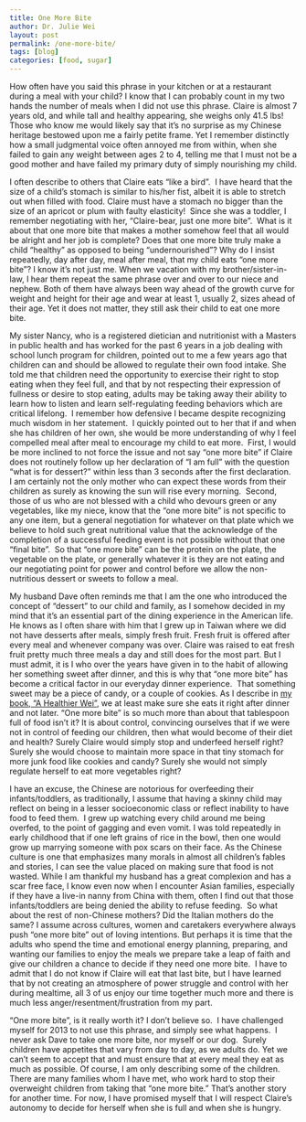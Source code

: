 ```yaml
---
title: One More Bite
author: Dr. Julie Wei
layout: post
permalink: /one-more-bite/
tags: [blog]
categories: [food, sugar]
---
```

How often have you said this phrase in your kitchen or at a restaurant during a meal with your child? I know that I can probably count in my two hands the number of meals when I did not use this phrase. Claire is almost 7 years old, and while tall and healthy appearing, she weighs only 41.5 lbs! Those who know me would likely say that it’s no surprise as my Chinese heritage bestowed upon me a fairly petite frame. Yet I remember distinctly how a small judgmental voice often annoyed me from within, when she failed to gain any weight between ages 2 to 4, telling me that I must not be a good mother and have failed my primary duty of simply nourishing my child.

I often describe to others that Claire eats “like a bird”.  I have heard that the size of a child’s stomach is similar to his/her fist, albeit it is able to stretch out when filled with food. Claire must have a stomach no bigger than the size of an apricot or plum with faulty elasticity!  Since she was a toddler, I remember negotiating with her, “Claire-bear, just one more bite”.  What is it about that one more bite that makes a mother somehow feel that all would be alright and her job is complete? Does that one more bite truly make a child “healthy” as opposed to being “undernourished”? Why do I insist repeatedly, day after day, meal after meal, that my child eats “one more bite”? I know it’s not just me. When we vacation with my brother/sister-in-law, I hear them repeat the same phrase over and over to our niece and nephew. Both of them have always been way ahead of the growth curve for weight and height for their age and wear at least 1, usually 2, sizes ahead of their age. Yet it does not matter, they still ask their child to eat one more bite.

My sister Nancy, who is a registered dietician and nutritionist with a Masters in public health and has worked for the past 6 years in a job dealing with school lunch program for children, pointed out to me a few years ago that children can and should be allowed to regulate their own food intake. She told me that children need the opportunity to exercise their right to stop eating when they feel full, and that by not respecting their expression of fullness or desire to stop eating, adults may be taking away their ability to learn how to listen and learn self-regulating feeding behaviors which are critical lifelong.  I remember how defensive I became despite recognizing much wisdom in her statement.  I quickly pointed out to her that if and when she has children of her own, she would be more understanding of why I feel compelled meal after meal to encourage my child to eat more.  First, I would be more inclined to not force the issue and not say “one more bite” if Claire does not routinely follow up her declaration of “I am full” with the question “what is for dessert?” within less than 3 seconds after the first declaration.  I am certainly not the only mother who can expect these words from their children as surely as knowing the sun will rise every morning.  Second, those of us who are not blessed with a child who devours green or any vegetables, like my niece, know that the “one more bite” is not specific to any one item, but a general negotiation for whatever on that plate which we believe to hold such great nutritional value that the acknowledge of the completion of a successful feeding event is not possible without that one “final bite”.  So that “one more bite” can be the protein on the plate, the vegetable on the plate, or generally whatever it is they are not eating and our negotiating point for power and control before we allow the non-nutritious dessert or sweets to follow a meal.

My husband Dave often reminds me that I am the one who introduced the concept of “dessert” to our child and family, as I somehow decided in my mind that it’s an essential part of the dining experience in the American life.  He knows as I often share with him that I grew up in Taiwan where we did not have desserts after meals, simply fresh fruit. Fresh fruit is offered after every meal and whenever company was over. Claire was raised to eat fresh fruit pretty much three meals a day and still does for the most part. But I must admit, it is I who over the years have given in to the habit of allowing her something sweet after dinner, and this is why that “one more bite” has become a critical factor in our everyday dinner experience.  That something sweet may be a piece of candy, or a couple of cookies. As I describe in [my book, “A Healthier Wei”][1], we at least make sure she eats it right after dinner and not later. “One more bite” is so much more than about that tablespoon full of food isn’t it? It is about control, convincing ourselves that if we were not in control of feeding our children, then what would become of their diet and health? Surely Claire would simply stop and underfeed herself right? Surely she would choose to maintain more space in that tiny stomach for more junk food like cookies and candy? Surely she would not simply regulate herself to eat more vegetables right?

I have an excuse, the Chinese are notorious for overfeeding their infants/toddlers, as traditionally, I assume that having a skinny child may reflect on being in a lesser socioeconomic class or reflect inability to have food to feed them.  I grew up watching every child around me being overfed, to the point of gagging and even vomit. I was told repeatedly in early childhood that if one left grains of rice in the bowl, then one would grow up marrying someone with pox scars on their face. As the Chinese culture is one that emphasizes many morals in almost all children’s fables and stories, I can see the value placed on making sure that food is not wasted. While I am thankful my husband has a great complexion and has a scar free face, I know even now when I encounter Asian families, especially if they have a live-in nanny from China with them, often I find out that those infants/toddlers are being denied the ability to refuse feeding.  So what about the rest of non-Chinese mothers? Did the Italian mothers do the same? I assume across cultures, women and caretakers everywhere always push “one more bite” out of loving intentions. But perhaps it is time that the adults who spend the time and emotional energy planning, preparing, and wanting our families to enjoy the meals we prepare take a leap of faith and give our children a chance to decide if they need one more bite.  I have to admit that I do not know if Claire will eat that last bite, but I have learned that by not creating an atmosphere of power struggle and control with her during mealtime, all 3 of us enjoy our time together much more and there is much less anger/resentment/frustration from my part.

“One more bite”, is it really worth it? I don’t believe so.  I have challenged myself for 2013 to not use this phrase, and simply see what happens.  I never ask Dave to take one more bite, nor myself or our dog.  Surely children have appetites that vary from day to day, as we adults do. Yet we can’t seem to accept that and must ensure that at every meal they eat as much as possible. Of course, I am only describing some of the children. There are many families whom I have met, who work hard to stop their overweight children from taking that “one more bite.” That’s another story for another time. For now, I have promised myself that I will respect Claire’s autonomy to decide for herself when she is full and when she is hungry.

 [1]: the-book/ "The Book"
 [2]: the-book